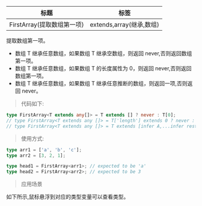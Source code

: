 | 标题                       | 标签                     |
| -------------------------- | ------------------------ |
| FirstArray(提取数组第一项) | extends,array(继承,数组) |

提取数组第一项。

- 数组 T 继承任意数组，如果数组 T 继承空数组，则返回 never,否则返回数组第一项。
- 数组 T 继承任意数组，如果数组 T 的长度属性为 0，则返回 never,否则返回数组第一项。
- 数组 T 继承任意数组，如果数组 T 继承任意推断的数组，则返回一项,否则返回 never。

> 代码如下:

```ts
type FirstArray<T extends any[]> = T extends [] ? never : T[0];
// type FirstArray<T extends any []> = T['length'] extends 0 ? never : T[0];
// type FirstArray<T extends any []> = T extends [infer A,...infer rest] ? A : never;
```

> 使用方式:

```ts
type arr1 = ['a', 'b', 'c'];
type arr2 = [3, 2, 1];

type head1 = FirstArray<arr1>; // expected to be 'a'
type head2 = FirstArray<arr2>; // expected to be 3
```

> 应用场景

如下所示,鼠标悬浮到对应的类型变量可以查看类型。

<div class="code-editor" data-url="codes/typescript/demo/FirstArray.ts" data-language="typescript"></div>
